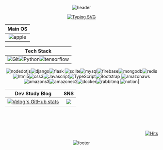 <div align="center">
  
![header](https://capsule-render.vercel.app/api?type=Waving&color=0066e1&height=100)

[![Typing SVG](https://readme-typing-svg.demolab.com?font=Alkatra&weight=500&size=45&duration=6000&pause=3&color=0066e1&center=true&vCenter=false&multiline=true&repeat=true&width=1000&height=100&lines=6eom9eun's%20GitHub!%20👋)](https://git.io/typing-svg)
<!-- https://simpleicons.org/ -->

|Main OS|
|:---:|
|![apple](https://img.shields.io/badge/macos-ffffff.svg?&style=for-the-badge&logo=apple&logoColor=black)|

|Tech Stack|
|:---:|
|![Git](https://img.shields.io/badge/Git-F05032.svg?&style=for-the-badge&logo=Git&logoColor=white)![Python](https://img.shields.io/badge/Python-3776AB.svg?&style=for-the-badge&logo=Python&logoColor=white)![tensorflow](https://img.shields.io/badge/tensorflow-FF6F00.svg?&style=for-the-badge&logo=tensorflow&logoColor=white)
![nodedotjs](https://img.shields.io/badge/nodedotjs-339933.svg?&style=for-the-badge&logo=nodedotjs&logoColor=white)![django](https://img.shields.io/badge/django-092E20.svg?&style=for-the-badge&logo=django&logoColor=white)![flask](https://img.shields.io/badge/flask-000000.svg?&style=for-the-badge&logo=flask&logoColor=white)
![sqlite](https://img.shields.io/badge/sqlite-003B57.svg?&style=for-the-badge&logo=sqlite&logoColor=white)![mysql](https://img.shields.io/badge/mysql-4479A1.svg?&style=for-the-badge&logo=mysql&logoColor=white)![firebase](https://img.shields.io/badge/firebase-FFCA28.svg?&style=for-the-badge&logo=firebase&logoColor=black)![mongodb](https://img.shields.io/badge/mongodb-47A248.svg?&style=for-the-badge&logo=mongodb&logoColor=white)![redis](https://img.shields.io/badge/redis-DC382D.svg?&style=for-the-badge&logo=redis&logoColor=white)
![html5](https://img.shields.io/badge/html5-E34F26.svg?&style=for-the-badge&logo=html5&logoColor=white)![css3](https://img.shields.io/badge/css3-1572B6.svg?&style=for-the-badge&logo=css3&logoColor=white)![Javascript](https://img.shields.io/badge/javascript-F7DF1E.svg?&style=for-the-badge&logo=javascript&logoColor=black)![TypeScript](https://img.shields.io/badge/typescript-3178C6.svg?&style=for-the-badge&logo=TypeScript&logoColor=white)![Bootstrap](https://img.shields.io/badge/Bootstrap-7952B3.svg?&style=for-the-badge&logo=Bootstrap&logoColor=white)
![amazonaws](https://img.shields.io/badge/amazonaws-232F3E.svg?&style=for-the-badge&logo=amazonaws&logoColor=white)![amazons3](https://img.shields.io/badge/amazons3-569A31.svg?&style=for-the-badge&logo=amazons3&logoColor=white)![amazonec2](https://img.shields.io/badge/amazonec2-FF9900.svg?&style=for-the-badge&logo=amazonec2&logoColor=white)![docker](https://img.shields.io/badge/docker-2496ED.svg?&style=for-the-badge&logo=docker&logoColor=white)![rabbitmq](https://img.shields.io/badge/rabbitmq-FF6600.svg?&style=for-the-badge&logo=rabbitmq&logoColor=white)
![notion](https://img.shields.io/badge/notion-000000.svg?&style=for-the-badge&logo=notion&logoColor=white)|



<!-- ![Solved.ac 프로필](http://mazassumnida.wtf/api/v2/generate_badge?boj=ggoon98) -->


|Dev Study Blog|SNS|
|:---:|:---:|
|[![Velog's GitHub stats](https://velog-readme-stats.vercel.app/api?name=6eom9eun)](https://velog.io/@6eom9eun)|<!--<a href="https://www.instagram.com/6eom9eun/" target="_blank"><img src="https://img.shields.io/badge/instagram-E4405F?style=for-the-badge&logo=instagram&logoColor=white"/><br>--><a href="mailto:ggoon98@gmail.com" target="_blank"><img src="https://img.shields.io/badge/Gmail-EA4335?style=for-the-badge&logo=gmail&logoColor=white"/>|

<div align="right">
<br><br><br>
  
[![Hits](https://hits.seeyoufarm.com/api/count/incr/badge.svg?url=https%3A%2F%2Fgithub.com%2F6eom9eun&count_bg=%230066E1&title_bg=%23303030&icon=github.svg&icon_color=%23FFFFFF&title=GITHUB&edge_flat=false)](https://github.com/6eom9eun)
</div>



![footer](https://capsule-render.vercel.app/api?type=Waving&color=0066e1&height=100&section=footer)
